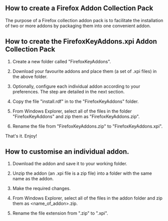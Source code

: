 ## How to create a Firefox Addon Collection Pack

The purpose of a Firefox collection addon pack is to facilitate the 
installation of two or more addons by packaging them into one 
convenient addon.

## How to create the FirefoxKeyAddons.xpi Addon Collection Pack

1) Create a new folder called "FirefoxKeyAddons".

2) Download your favourite addons and place them (a set of .xpi files) in the above folder.

3) Optionally, configure each individual addon according to your preferences.
   The step are detailed in the next section.

4) Copy the file "install.rdf" in to the "FirefoxKeyAddons" folder.

5) From Windows Explorer, select all of the files in the folder "FirefoxKeyAddons" and zip them as "FirefoxKeyAddons.zip".

6) Rename the file from "FirefoxKeyAddons.zip" to "FirefoxKeyAddons.xpi".

That's it.  Enjoy!


## How to customise an individual addon.

1) Download the addon and save it to your working folder.

2) Unzip the addon (an .xpi file is a zip file) into a folder with the same name as the addon.

3) Make the required changes.

4) From Windows Explorer, select all of the files in the addon folder and zip them as <name_of_addon>.zip.

5) Rename the file extension from ".zip" to ".xpi".
